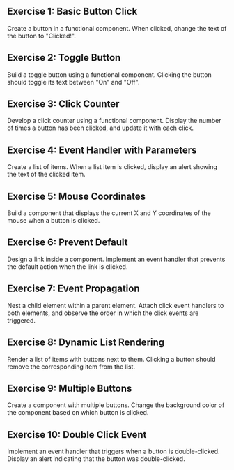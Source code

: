 ## Exercise 1: Basic Button Click
Create a button in a functional component. When clicked, change the text of the button to "Clicked!".

## Exercise 2: Toggle Button
Build a toggle button using a functional component. Clicking the button should toggle its text between "On" and "Off".

## Exercise 3: Click Counter
Develop a click counter using a functional component. Display the number of times a button has been clicked, and update it with each click.

## Exercise 4: Event Handler with Parameters
Create a list of items. When a list item is clicked, display an alert showing the text of the clicked item.

## Exercise 5: Mouse Coordinates
Build a component that displays the current X and Y coordinates of the mouse when a button is clicked.

## Exercise 6: Prevent Default
Design a link inside a component. Implement an event handler that prevents the default action when the link is clicked.

## Exercise 7: Event Propagation
Nest a child element within a parent element. Attach click event handlers to both elements, and observe the order in which the click events are triggered.

## Exercise 8: Dynamic List Rendering
Render a list of items with buttons next to them. Clicking a button should remove the corresponding item from the list.

## Exercise 9: Multiple Buttons
Create a component with multiple buttons. Change the background color of the component based on which button is clicked.

## Exercise 10: Double Click Event
Implement an event handler that triggers when a button is double-clicked. Display an alert indicating that the button was double-clicked.
